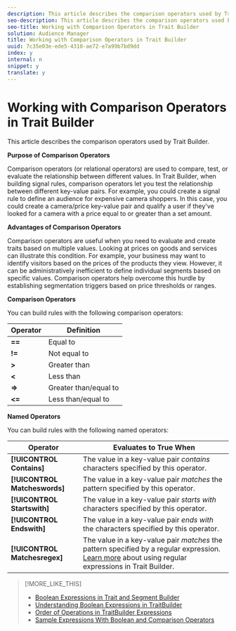 ```yaml
---
description: This article describes the comparison operators used by Trait Builder.
seo-description: This article describes the comparison operators used by Trait Builder.
seo-title: Working with Comparison Operators in Trait Builder
solution: Audience Manager
title: Working with Comparison Operators in Trait Builder
uuid: 7c35e03e-ede5-4310-ae72-e7a99b7bd9dd
index: y
internal: n
snippet: y
translate: y
---
```


# Working with Comparison Operators in Trait Builder

This article describes the comparison operators used by Trait Builder.

 **Purpose of Comparison Operators**

<!-- c_tb_comparison_operators.xml -->

Comparison operators (or relational operators) are used to compare, test, or evaluate the relationship between different values. In Trait Builder, when building signal rules, comparison operators let you test the relationship between different key-value pairs. For example, you could create a signal rule to define an audience for expensive camera shoppers. In this case, you could create a camera/price key-value pair and qualify a user if they've looked for a camera with a price equal to or greater than a set amount.

**Advantages of Comparison Operators**

Comparison operators are useful when you need to evaluate and create traits based on multiple values. Looking at prices on goods and services can illustrate this condition. For example, your business may want to identify visitors based on the prices of the products they view. However, it can be administratively inefficient to define individual segments based on specific values. Comparison operators help overcome this hurdle by establishing segmentation triggers based on price thresholds or ranges.

**Comparison Operators**

You can build rules with the following comparison operators:  

|  Operator  | Definition  |
|---|---|
| **==** | Equal to  |
| **!=** | Not equal to  |
| **>** | Greater than  |
| **<** | Less than  |
| **=>** | Greater than/equal to  |
| **<=** | Less than/equal to  |

**Named Operators**

You can build rules with the following named operators:  

|  Operator  | Evaluates to True When  |
|---|---|
| ****[!UICONTROL Contains]**** |The value in a key-value pair *contains* characters specified by this operator.  |
| ****[!UICONTROL Matcheswords]**** |The value in a key-value pair *matches* the pattern specified by this operator.  |
| ****[!UICONTROL Startswith]**** |The value in a key-value pair *starts with* characters specified by this operator.  |
| ****[!UICONTROL Endswith]**** |The value in a key-value pair *ends with* the characters specified by this operator.  |
| ****[!UICONTROL Matchesregex]**** |The value in a key-value pair *matches* the pattern specified by a regular expression. [Learn more](../../c_features/traits/trait-builder-regex.md#concept_2C756EBE4C8F40C7B6C8A84918CF7D8E) about using regular expressions in Trait Builder.  |

>[!MORE_LIKE_THIS]
>
>* [Boolean Expressions in Trait and Segment Builder](boolean-expressions-tsb.md#concept_B7537516B5D04CEBB9CFB4F4B780630F)
>* [Understanding Boolean Expressions in TraitBuilder](boolean-expressions-tsb.md#concept_B7537516B5D04CEBB9CFB4F4B780630F)
>* [Order of Operations in TraitBuilder Expressions](trait-operator-precedence.md#concept_F8A8B8B8E4814A86B34493B104D44464)
>* [Sample Expressions With Boolean and Comparison Operators](trait-expression-samples.md#reference_747A7CE52BB641A2A3F51CB17369A364)
